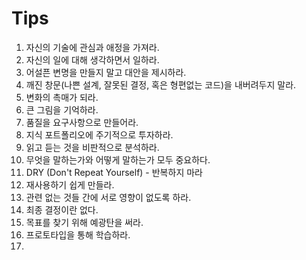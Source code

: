 # Tips
1. 자신의 기술에 관심과 애정을 가져라.
2. 자신의 일에 대해 생각하면서 일하라.
3. 어설픈 변명을 만들지 말고 대안을 제시하라.
4. 깨진 창문(나쁜 설계, 잘못된 결정, 혹은 형편없는 코드)을 내버려두지 말라.
5. 변화의 촉매가 되라. 
6. 큰 그림을 기억하라.
7. 품질을 요구사항으로 만들어라.
8. 지식 포트폴리오에 주기적으로 투자하라. 
9. 읽고 듣는 것을 비판적으로 분석하라.
10. 무엇을 말하는가와 어떻게 말하는가 모두 중요하다. 
11. DRY (Don't Repeat Yourself) - 반복하지 마라  
12. 재사용하기 쉽게 만들라.  
13. 관련 없는 것들 간에 서로 영향이 없도록 하라.  
14. 최종 결정이란 없다.  
15. 목표를 찾기 위해 예광탄을 써라.  
16. 프로토타입을 통해 학습하라.  
17. 